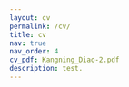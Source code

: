 ```yaml
---
layout: cv
permalink: /cv/
title: cv
nav: true
nav_order: 4
cv_pdf: Kangning_Diao-2.pdf
description: test.
---
```

